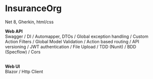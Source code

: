 # InsuranceOrg

Net 8, Gherkin, html/css

<b> Web API </b> 
 <br/>
  Swagger / DI / Automapper, DTOs / Global exception handling / Custom Action Filters / Global Model Validation / Action based routing / API versioning / JWT authentication / File Upload / TDD (Nunit) / BDD (Specflow) / Cors

<br/>
<strong>Web UI </strong>
<br/>
  Blazor / Http Client
